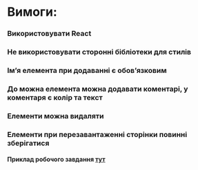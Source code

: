 # Вимоги:

### Використовувати React
### Не використовувати сторонні бібліотеки для стилів
### Імʼя елемента при додаванні є обовʼязковим
### До можна елемента можна додавати коментарі, у коментаря є колір та текст
### Елементи можна видаляти
### Елементи при перезавантаженні сторінки повинні зберігатися

#### Приклад робочого завдання [тут](https://earlold.github.io/react-test-dist/)
